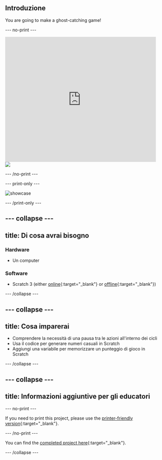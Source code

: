 ## Introduzione

You are going to make a ghost-catching game!

\--- no-print \---

<div class="scratch-preview">
  <iframe allowtransparency="true" width="485" height="402" src="https://scratch.mit.edu/projects/embed/276874679/?autostart=false" frameborder="0" scrolling="no"></iframe>
  <img src="images/showcase-static.png">
</div>

\--- /no-print \---

\--- print-only \---

![showcase](images/showcase-static.png)

\--- /print-only \---

## \--- collapse \---

## title: Di cosa avrai bisogno

### Hardware

- Un computer

### Software

- Scratch 3 (either [online](https://rpf.io/scratchon){:target="_blank"} or [offline](https://rpf.io/scratchoff){:target="_blank"})

\--- /collapse \---

## \--- collapse \---

## title: Cosa imparerai

- Comprendere la necessità di una pausa tra le azioni all'interno dei cicli
- Usa il codice per generare numeri casuali in Scratch
- Aggiungi una variabile per memorizzare un punteggio di gioco in Scratch

\--- /collapse \---

## \--- collapse \---

## title: Informazioni aggiuntive per gli educatori

\--- no-print \---

If you need to print this project, please use the [printer-friendly version](https://projects.raspberrypi.org/en/projects/ghostbusters/print){:target="_blank"}.

\--- /no-print \---

You can find the [completed project here](https://rpf.io/p/en/ghostbusters-get){:target="_blank"}.

\--- /collapse \---